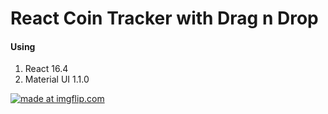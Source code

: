# React Coin Tracker with Drag n Drop
#### Using
1. React 16.4
2. Material UI 1.1.0

<a href="https://imgflip.com/gif/2b8ggi"><img src="https://i.imgflip.com/2b8ggi.gif" title="made at imgflip.com"/></a>
